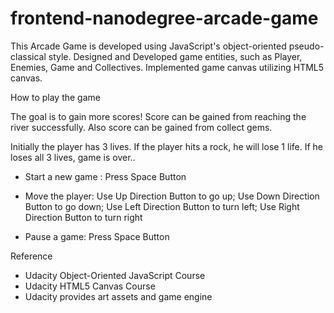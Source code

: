 frontend-nanodegree-arcade-game
===============================

This Arcade Game is developed using JavaScript's object-oriented pseudo-classical style. Designed and Developed game entities, such as Player, Enemies, Game and Collectives. Implemented game canvas utilizing HTML5 canvas. 




How to play the game

The goal is to gain more scores! Score can be gained from reaching the river successfully. Also score can be gained from collect gems.

Initially the player has 3 lives. If the player hits a rock, he will lose 1 life. If he loses all 3 lives, game is over..

- Start a new game : Press Space Button

- Move the player:  Use Up Direction Button to go up; Use Down Direction Button to go down; Use Left Direction Button to turn left; Use Right Direction Button to turn right

- Pause a game: Press Space Button

 
 
 
Reference
- Udacity Object-Oriented JavaScript Course
- Udacity HTML5 Canvas Course
- Udacity provides art assets and game engine

